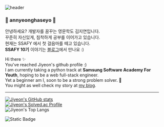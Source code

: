 
  
![header](https://capsule-render.vercel.app/api?type=wave&color=gradient&height=300&section=header&text=JIYE🧊N&fontSize=90)  
  
### 🌊 annyeonghaseyo 🐋
안녕하세요? 개발자를 꿈꾸는 영문학도 김지연입니다.  
꾸준히 자신있게, 침착하게 공부를 이어가고 있습니다.  
현재는 SSAFY 에서 첫 걸음마를 떼고 있습니다.  
**SSAFY 10기** 이야기는 [블로그](https://timedilation.tistory.com)에서 만나요 :)

Hi there ✨  
You've reached Jiyeon's github profile :)  
I am currently taking a python track at **Samsung Software Academy For Youth**, hoping to be a web full-stack engineer.    
Yet a beginner am I, soon to be a strong problem solver. :mechanical_arm:    
You might as well check my story at [my blog](https://timedilation.tistory.com).  


---
[![Jiyeon's GitHub stats](https://github-readme-stats.vercel.app/api?username=jiyeon2536&show_icons=true&theme=neon)](https://github.com/jiyeon2536/github-readme-stats)  
[![Jiyeon's Solved.ac Profile](http://mazassumnida.wtf/api/v2/generate_badge?boj=jiyeon2536)](https://solved.ac/jiyeon2536/)  
![Jiyeon's Top Langs](https://github-readme-stats.vercel.app/api/top-langs/?username=jiyeon2536&layout=compact&theme=dark)  


![Static Badge](https://img.shields.io/badge/python-skyblue?logo=python)


  

<!--
**jiyeon2536/jiyeon2536** is a ✨ _special_ ✨ repository because its `README.md` (this file) appears on your GitHub profile.

Here are some ideas to get you started:

- 🔭 I’m currently working on ...
- 🌱 I’m currently learning ...
- 👯 I’m looking to collaborate on ...
- 🤔 I’m looking for help with ...
- 💬 Ask me about ...
- 📫 How to reach me: ...
- 😄 Pronouns: ...
- ⚡ Fun fact: ...
-->

